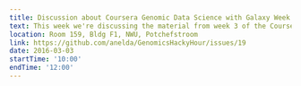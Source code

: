 ```yaml
---
title: Discussion about Coursera Genomic Data Science with Galaxy Week 3
text: This week we're discussing the material from week 3 of the Coursera MOOC - Genomic Data Science with Galaxy
location: Room 159, Bldg F1, NWU, Potchefstroom
link: https://github.com/anelda/GenomicsHackyHour/issues/19
date: 2016-03-03
startTime: '10:00'
endTime: '12:00'
---
```

